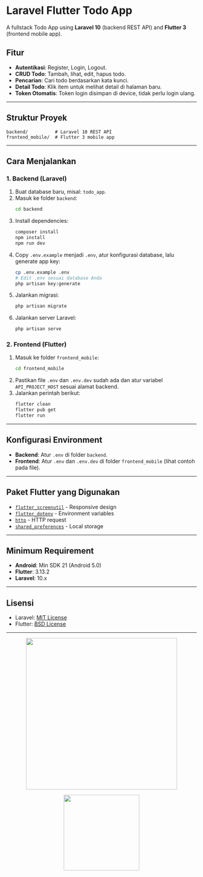 # Laravel Flutter Todo App

A fullstack Todo App using **Laravel 10** (backend REST API) and **Flutter 3** (frontend mobile app).


## Fitur

- **Autentikasi**: Register, Login, Logout.
- **CRUD Todo**: Tambah, lihat, edit, hapus todo.
- **Pencarian**: Cari todo berdasarkan kata kunci.
- **Detail Todo**: Klik item untuk melihat detail di halaman baru.
- **Token Otomatis**: Token login disimpan di device, tidak perlu login ulang.

---

## Struktur Proyek

```
backend/          # Laravel 10 REST API
frontend_mobile/  # Flutter 3 mobile app
```

---

## Cara Menjalankan

### 1. Backend (Laravel)

1. Buat database baru, misal: `todo_app`.
2. Masuk ke folder `backend`:
    ```sh
    cd backend
    ```
3. Install dependencies:
    ```sh
    composer install
    npm install
    npm run dev
    ```
4. Copy `.env.example` menjadi `.env`, atur konfigurasi database, lalu generate app key:
    ```sh
    cp .env.example .env
    # Edit .env sesuai database Anda
    php artisan key:generate
    ```
5. Jalankan migrasi:
    ```sh
    php artisan migrate
    ```
6. Jalankan server Laravel:
    ```sh
    php artisan serve
    ```

### 2. Frontend (Flutter)

1. Masuk ke folder `frontend_mobile`:
    ```sh
    cd frontend_mobile
    ```
2. Pastikan file `.env` dan `.env.dev` sudah ada dan atur variabel `API_PROJECT_HOST` sesuai alamat backend.
3. Jalankan perintah berikut:
    ```sh
    flutter clean
    flutter pub get
    flutter run
    ```

---

## Konfigurasi Environment

- **Backend**: Atur `.env` di folder `backend`.
- **Frontend**: Atur `.env` dan `.env.dev` di folder `frontend_mobile` (lihat contoh pada file).

---

## Paket Flutter yang Digunakan

- [`flutter_screenutil`](https://pub.dev/packages/flutter_screenutil) - Responsive design
- [`flutter_dotenv`](https://pub.dev/packages/flutter_dotenv) - Environment variables
- [`http`](https://pub.dev/packages/http) - HTTP request
- [`shared_preferences`](https://pub.dev/packages/shared_preferences) - Local storage

---

## Minimum Requirement

- **Android**: Min SDK 21 (Android 5.0)
- **Flutter**: 3.13.2
- **Laravel**: 10.x

---

## Lisensi

- Laravel: [MIT License](https://opensource.org/licenses/MIT)
- Flutter: [BSD License](https://github.com/flutter/flutter/blob/master/LICENSE)

---



<p align="center"><a href="https://laravel.com" target="_blank"><img src="https://raw.githubusercontent.com/laravel/art/master/logo-lockup/5%20SVG/2%20CMYK/1%20Full%20Color/laravel-logolockup-cmyk-red.svg" width="400"></a></p>
<p align="center"><a href="https://flutter.dev/" target="_blank"><img src="flutter_logo.svg" width="200"></a></p>
